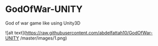# GodOfWar-UNITY
God of war game like using Unity3D


![alt text](https://raw.githubusercontent.com/abdelfattah10/GodOfWar-UNITY
/master/images/1.png)
